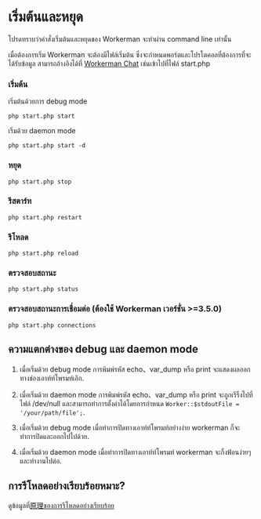 # เริ่มต้นและหยุด

โปรดทราบว่าคำสั่งเริ่มต้นและหยุดของ Workerman จะทำผ่าน command line เท่านั้น

เมื่อต้องการเริ่ม Workerman จะต้องมีไฟล์เริ่มต้น ซึ่งจะกำหนดพอร์ตและโปรโตคอลที่ต้องการที่จะได้รับข้อมูล สามารถอ้างอิงได้ที่ [Workerman Chat](https://www.workerman.net/workerman-chat) เช่นเข้าไปที่ไฟล์ start.php
### เริ่มต้น

เริ่มต้นด้วยการ debug mode

 ```php start.php start```

เริ่มด้วย daemon mode

 ```php start.php start -d```

### หยุด
 ```php start.php stop```

### รีสตาร์ท
 ```php start.php restart```

### รีโหลด
 ```php start.php reload```

### ตรวจสอบสถานะ
 ```php start.php status```
 
### ตรวจสอบสถานะการเชื่อมต่อ (ต้องใช้ Workerman เวอร์ชั่น >=3.5.0)
```php start.php connections```



## ความแตกต่างของ debug และ daemon mode

1. เมื่อเริ่มด้วย debug mode การพิมพ์รหัส echo、var_dump หรือ print จะแสดงผลออกทางช่องเอาท์ท์โพรมท์เอิก.

2. เมื่อเริ่มด้วย daemon mode การพิมพ์รหัส echo、var_dump หรือ print จะถูกเรีร็งไปที่ไฟล์ /dev/null และสามารถทำการตั้งค่าได้โดยการกำหนด ```Worker::$stdoutFile = '/your/path/file';```.

3. เมื่อเริ่มด้วย debug mode เมื่อทำการปิดทางเอาท์ท์โพรมท์อย่างง่าย workerman ก็จะทำการปิดและออกไปไปด้วย.

4. เมื่อเริ่มด้วย daemon mode เมื่อทำการปิดทางเอาท์ท์โพรมท์ workerman จะกิ้งฟ้อนง่ายๆและทำงานไปต่อ.

## การรีโหลดอย่างเรียบร้อยหมาะ?

ดูข้อมูลที่[原理ของการรีโหลดอย่างเรียบร้อย](../faq/reload-principle.md)

